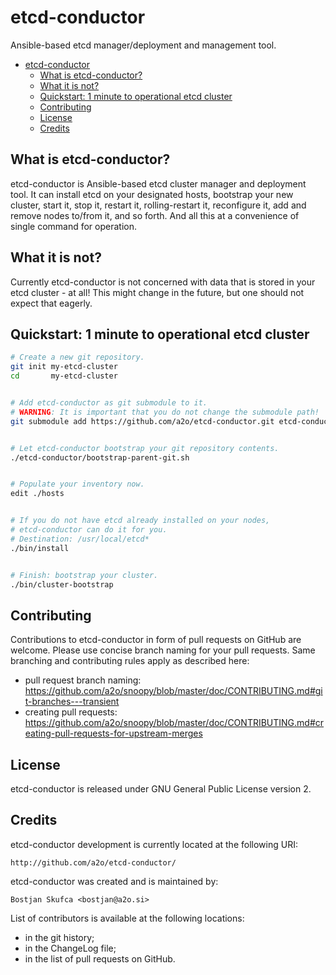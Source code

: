 # etcd-conductor

Ansible-based etcd manager/deployment and management tool.


  * [etcd-conductor](#etcd-conductor)
    * [What is etcd-conductor?](#what-is-etcd-conductor)
    * [What it is not?](#what-it-is-not)
    * [Quickstart: 1 minute to operational etcd cluster](#quickstart-1-minute-to-operational-etcd-cluster)
    * [Contributing](#contributing)
    * [License](#license)
    * [Credits](#credits)



## What is etcd-conductor?

etcd-conductor is Ansible-based etcd cluster manager and deployment tool.
It can install etcd on your designated hosts, bootstrap your new cluster,
start it, stop it, restart it, rolling-restart it, reconfigure it, add
and remove nodes to/from it, and so forth. And all this at a convenience
of single command for operation.



## What it is not?

Currently etcd-conductor is not concerned with data that is stored in your
etcd cluster - at all! This might change in the future, but one should not
expect that eagerly.



## Quickstart: 1 minute to operational etcd cluster

```bash
# Create a new git repository.
git init my-etcd-cluster
cd       my-etcd-cluster


# Add etcd-conductor as git submodule to it.
# WARNING: It is important that you do not change the submodule path!
git submodule add https://github.com/a2o/etcd-conductor.git etcd-conductor


# Let etcd-conductor bootstrap your git repository contents.
./etcd-conductor/bootstrap-parent-git.sh


# Populate your inventory now.
edit ./hosts


# If you do not have etcd already installed on your nodes,
# etcd-conductor can do it for you.
# Destination: /usr/local/etcd*
./bin/install


# Finish: bootstrap your cluster.
./bin/cluster-bootstrap
```



## Contributing

Contributions to etcd-conductor in form of pull requests on GitHub are welcome.
Please use concise branch naming for your pull requests. Same branching and
contributing rules apply as described here:
- pull request branch naming: https://github.com/a2o/snoopy/blob/master/doc/CONTRIBUTING.md#git-branches---transient
- creating pull requests: https://github.com/a2o/snoopy/blob/master/doc/CONTRIBUTING.md#creating-pull-requests-for-upstream-merges



## License

etcd-conductor is released under GNU General Public License version 2.



## Credits

etcd-conductor development is currently located at the following URI:

    http://github.com/a2o/etcd-conductor/

etcd-conductor was created and is maintained by:

    Bostjan Skufca <bostjan@a2o.si>

List of contributors is available at the following locations:
- in the git history;
- in the ChangeLog file;
- in the list of pull requests on GitHub.
